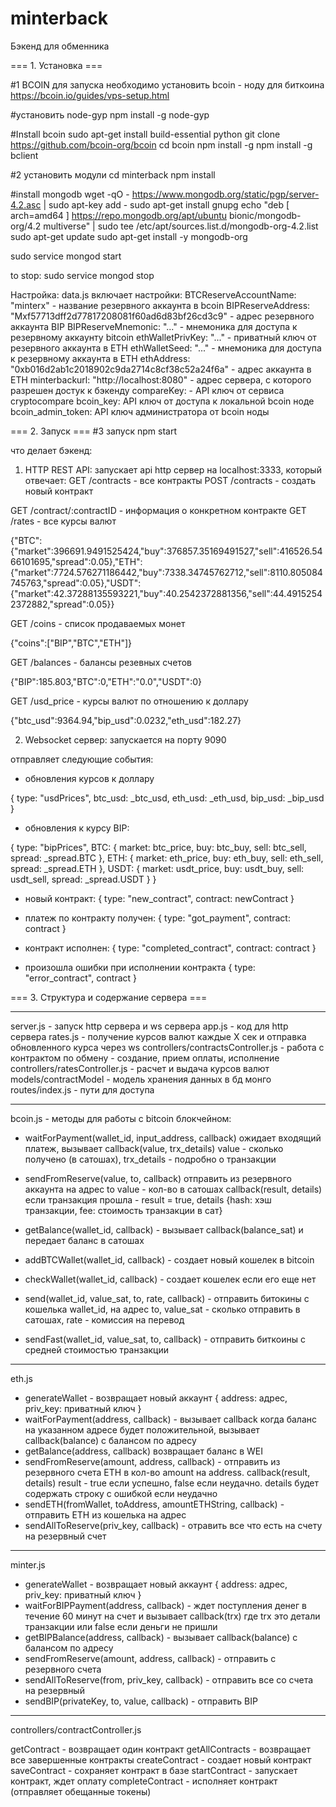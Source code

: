 # minterback
Бэкенд для обменника

=== 1. Установка ===

#1 BCOIN
для запуска необходимо  установить bcoin - ноду для биткоина
https://bcoin.io/guides/vps-setup.html

#установить node-gyp
npm install -g node-gyp

#Install bcoin
sudo apt-get install build-essential python
git clone https://github.com/bcoin-org/bcoin
cd bcoin
npm install -g
npm install -g bclient

#2 установить модули 
cd minterback
npm install

#install mongodb
wget -qO - https://www.mongodb.org/static/pgp/server-4.2.asc | sudo apt-key add -
sudo apt-get install gnupg
echo "deb [ arch=amd64 ] https://repo.mongodb.org/apt/ubuntu bionic/mongodb-org/4.2 multiverse" | sudo tee /etc/apt/sources.list.d/mongodb-org-4.2.list
sudo apt-get update
sudo apt-get install -y mongodb-org

sudo service mongod start

to stop:
sudo service mongod stop

Настройка:
data.js включает настройки:
BTCReserveAccountName: "minterx" - название резервного аккаунта в bcoin
BIPReserveAddress: "Mxf57713dff2d77817208081f60ad6d83bf26cd3c9" - адрес резервного аккаунта BIP
BIPReserveMnemonic: "..." - мнемоника для доступа к резервному аккаунту bitcoin
ethWalletPrivKey: "..." - приватный ключ от резервного аккаунта в ETH
ethWalletSeed: "..." - мнемоника для доступа к резервному аккаунта в ETH
ethAddress: "0xb016d2ab1c2018902c9da2714c8cf38c52a24f6a" - адрес аккаунта в ETH
minterbackurl: "http://localhost:8080" - адрес сервера, с которого разрешен достук к бэкенду
compareKey: - API ключ от сервиса cryptocompare 
bcoin_key: API ключ от доступа к локальной bcoin ноде
bcoin_admin_token: API ключ администратора от bcoin ноды

=== 2. Запуск ===
#3 запуск
npm start

что делает бэкенд:
1. HTTP REST API:
запускает api http сервер на localhost:3333, который отвечает:
GET /contracts - все контракты
POST /contracts - создать новый контракт

GET /contract/:contractID - информация о конкретном контракте
GET /rates - все курсы валют

{"BTC":{"market":396691.9491525424,"buy":376857.35169491527,"sell":416526.5466101695,"spread":0.05},"ETH":{"market":7724.576271186442,"buy":7338.34745762712,"sell":8110.805084745763,"spread":0.05},"USDT":{"market":42.37288135593221,"buy":40.2542372881356,"sell":44.49152542372882,"spread":0.05}}

GET /coins - список продаваемых монет

{"coins":["BIP","BTC","ETH"]}

GET /balances - балансы резевных счетов

{"BIP":185.803,"BTC":0,"ETH":"0.0","USDT":0}

GET /usd_price - курсы валют по отношению к доллару

{"btc_usd":9364.94,"bip_usd":0.0232,"eth_usd":182.27}

2. Websocket сервер:
запускается на порту 9090

отправляет следующие события:

* обновления курсов к доллару

{
    type: "usdPrices",
    btc_usd: _btc_usd,
    eth_usd: _eth_usd,
    bip_usd: _bip_usd
}

* обновления к курсу BIP:

{
    type: "bipPrices",
    BTC: {
      market: btc_price,
      buy: btc_buy,
      sell: btc_sell,
      spread: _spread.BTC
    },
    ETH: {
      market: eth_price,
      buy: eth_buy,
      sell: eth_sell,
      spread: _spread.ETH
    },
    USDT: {
      market: usdt_price,
      buy: usdt_buy,
      sell: usdt_sell,
      spread: _spread.USDT
    }
}

* новый контракт:
{ type: "new_contract", contract: newContract }

* платеж по контракту получен:
{ type: "got_payment", contract: contract }

* контракт исполнен:
{
    type: "completed_contract",
    contract: contract
}
* произошла ошибки при исполнении контракта
{ type: "error_contract", contract }


=== 3. Структура и содержание сервера ===

------
server.js - запуск http сервера и ws сервера
app.js - код для http сервера
rates.js - получение курсов валют каждые X сек и отправка обновленного курса через ws
controllers/contractsController.js - работа с контрактом по обмену - создание, прием оплаты, исполнение
controllers/ratesController.js - расчет и выдача курсов валют
models/contractModel - модель хранения данных в бд монго
routes/index.js - пути для доступа

------
bcoin.js - методы для работы с bitcoin блокчейном:

* waitForPayment(wallet_id, input_address, callback)
ожидает входящий платеж, вызывает callback(value, trx_details) value - сколько получено (в сатошах),
trx_details - подробно о транзакции

* sendFromReserve(value, to, callback)
отправить из резервного аккаунта на адрес to
value - кол-во в сатошах
callback(result, details)
если транзакция прошла - result = true, details {hash: хэш транзакции, fee: стоимость транзакции в сат}

* getBalance(wallet_id, callback) - вызывает callback(balance_sat) и передает баланс в сатошах
* addBTCWallet(wallet_id, callback) - создает новый кошелек в bitcoin
* checkWallet(wallet_id, callback) - создает кошелек если его еще нет
* send(wallet_id, value_sat, to, rate, callback) - отправить битокины с кошелька wallet_id, на адрес to, value_sat - сколько отправить в сатошах, 
rate - комиссия на перевод

* sendFast(wallet_id, value_sat, to, callback) - отправить биткоины с средней стоимостью транзакции

-------
eth.js

* generateWallet - возвращает новый аккаунт { address: адрес, priv_key: приватный ключ }
* waitForPayment(address, callback) - вызывает callback когда баланс на указанном адресе будет положительной, вызывает callback(balance) 
с балансом по адресу 
* getBalance(address, callback) возвращает баланс в WEI
* sendFromReserve(amount, address, callback) - отправить из резервного счета ETH в кол-во amount на address. callback(result, details) 
result - true если успешно, false если неудачно. details будет содержать строку с ошибкой если неудачно 
* sendETH(fromWallet, toAddress, amountETHString, callback) - отправить ETH из кошелька на адрес
* sendAllToReserve(priv_key, callback) - отравить все что есть на счету на резервный счет

--------
minter.js

* generateWallet - возвращает новый аккаунт { address: адрес, priv_key: приватный ключ }
* waitForBIPPayment(address, callback) - ждет поступления денег в течение 60 минут на счет и вызывает callback(trx) где trx это детали транзакции или false если деньги не пришли
* getBIPBalance(address, callback) - вызывает callback(balance) с балансом по адресу
* sendFromReserve(amount, address, callback) - отправить с резервного счета
* sendAllToReserve(from, priv_key, callback) - отправить все со счета на резервный
* sendBIP(privateKey, to, value, callback) - отправить BIP

-------
controllers/contractController.js

getContract - возвращает один контракт
getAllContracts - возвращает все завершенные контракты
createContract - создает новый контракт
saveContract - сохраняет контракт в базе
startContract - запускает контракт, ждет оплату
completeContract - исполняет контракт (отправляет обещанные токены)
